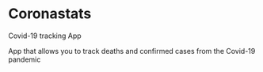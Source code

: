 # Coronastats
Covid-19 tracking App


App that allows you to track deaths and confirmed cases from the Covid-19 pandemic
